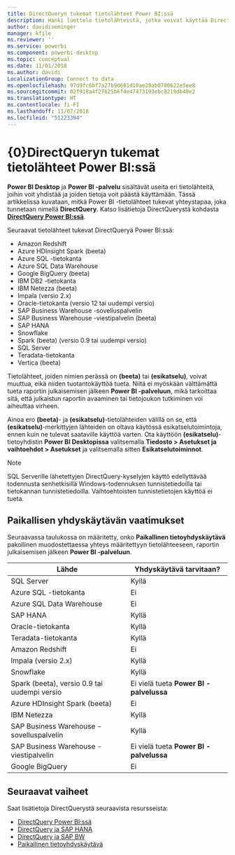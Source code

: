 ```yaml
---
title: DirectQueryn tukemat tietolähteet Power BI:ssä
description: Hanki luettelo tietolähteistä, jotka voivat käyttää DirectQueryä.
author: davidiseminger
manager: kfile
ms.reviewer: ''
ms.service: powerbi
ms.component: powerbi-desktop
ms.topic: conceptual
ms.date: 11/01/2018
ms.author: davidi
LocalizationGroup: Connect to data
ms.openlocfilehash: 97d9fc6bf7a27b9d681d10ae20ab0780622e5ee8
ms.sourcegitcommit: 02f918a4f27625b6f4e47473193ebc8219db40e2
ms.translationtype: HT
ms.contentlocale: fi-FI
ms.lasthandoff: 11/07/2018
ms.locfileid: "51223394"
---
```

# <a name="data-sources-supported-by-directquery-in-power-bi"></a>{0}DirectQueryn tukemat tietolähteet Power BI:ssä
**Power BI Desktop** ja **Power BI -palvelu** sisältävät useita eri tietolähteitä, joihin voit yhdistää ja joiden tietoja voit päästä käyttämään. Tässä artikkelissa kuvataan, mitkä Power BI -tietolähteet tukevat yhteystapaa, joka tunnetaan nimellä **DirectQuery**. Katso lisätietoja DirectQuerystä kohdasta [ **DirectQuery Power BI:ssä**](desktop-directquery-about.md).

Seuraavat tietolähteet tukevat DirectQueryä Power BI:ssä:

* Amazon Redshift
* Azure HDInsight Spark (beeta)
* Azure SQL -tietokanta
* Azure SQL Data Warehouse
* Google BigQuery (beeta)
* IBM DB2 -tietokanta
* IBM Netezza (beeta)
* Impala (versio 2.x)
* Oracle-tietokanta (versio 12 tai uudempi versio)
* SAP Business Warehouse -sovelluspalvelin
* SAP Business Warehouse -viestipalvelin (beeta)
* SAP HANA
* Snowflake
* Spark (beeta) (versio 0.9 tai uudempi versio)
* SQL Server
* Teradata-tietokanta
* Vertica (beeta)

Tietolähteet, joiden nimien perässä on **(beeta)** tai **(esikatselu)**, voivat muuttua, eikä niiden tuotantokäyttöä tueta. Niitä ei myöskään välttämättä tueta raportin julkaisemisen jälkeen **Power BI -palveluun**, mikä tarkoittaa sitä, että julkaistun raportin avaaminen tai tietojoukon tutkiminen voi aiheuttaa virheen.

Ainoa ero **(beeta)**- ja **(esikatselu)**-tietolähteiden välillä on se, että **(esikatselu)**-merkittyjen lähteiden on oltava käytössä esikatselutoimintoja, ennen kuin ne tulevat saataville käyttöä varten. Ota käyttöön **(esikatselu)**-tietoyhdistin **Power BI Desktopissa** valitsemalla **Tiedosto > Asetukset ja vaihtoehdot > Asetukset** ja valitsemalla sitten **Esikatselutoiminnot**.

> [!NOTE]
> SQL Serverille lähetettyjen DirectQuery-kyselyjen käyttö edellyttävää todennusta senhetkisillä Windows-todennuksen tunnistetiedoilla tai tietokannan tunnistetiedoilla. Vaihtoehtoisten tunnistetietojen käyttöä ei tueta.
>

## <a name="on-premises-gateway-requirements"></a>Paikallisen yhdyskäytävän vaatimukset
Seuraavassa taulukossa on määritetty, onko **Paikallinen tietoyhdyskäytävä** pakollinen muodostettaessa yhteys määritettyyn tietolähteeseen, raportin julkaisemisen jälkeen **Power BI -palveluun**.

| Lähde | Yhdyskäytävä tarvitaan? |
| --- | --- |
| SQL Server |Kyllä |
| Azure SQL -tietokanta |Ei |
| Azure SQL Data Warehouse |Ei |
| SAP HANA |Kyllä |
| Oracle-tietokanta |Kyllä |
| Teradata-tietokanta |Kyllä |
| Amazon Redshift |Ei |
| Impala (versio 2.x) |Kyllä |
| Snowflake |Kyllä |
| Spark (beeta), versio 0.9 tai uudempi versio |Ei vielä tueta **Power BI -palvelussa** |
| Azure HDInsight Spark (beeta) |Ei |
| IBM Netezza |Kyllä |
| SAP Business Warehouse -sovelluspalvelin |Kyllä |
| SAP Business Warehouse -viestipalvelin |Ei vielä tueta **Power BI -palvelussa** |
| Google BigQuery |Ei |


## <a name="next-steps"></a>Seuraavat vaiheet
Saat lisätietoja DirectQuerystä seuraavista resursseista:

* [DirectQuery Power BI:ssä](desktop-directquery-about.md)
* [DirectQuery ja SAP HANA](desktop-directquery-sap-hana.md)
* [DirectQuery ja SAP BW](desktop-directquery-sap-bw.md)
* [Paikallinen tietoyhdyskäytävä](service-gateway-onprem.md)

